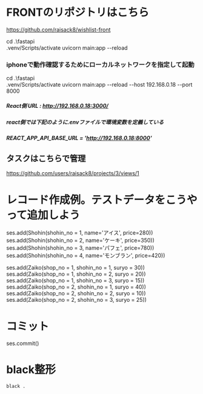 # FRONTのリポジトリはこちら
https://github.com/raisack8/wishlist-front

cd .\fastapi\
.venv/Scripts/activate
uvicorn main:app --reload

### iphoneで動作確認するためにローカルネットワークを指定して起動
cd .\fastapi\
.venv/Scripts/activate
uvicorn main:app --reload --host 192.168.0.18 --port 8000
##### React側 URL : http://192.168.0.18:3000/

##### react側では下記のように.envファイルで環境変数を定義している
##### REACT_APP_API_BASE_URL = 'http://192.168.0.18:8000'

## タスクはこちらで管理
https://github.com/users/raisack8/projects/3/views/1



# レコード作成例。テストデータをこうやって追加しよう
ses.add(Shohin(shohin_no = 1, name='アイス', price=280))
ses.add(Shohin(shohin_no = 2, name='ケーキ', price=350))
ses.add(Shohin(shohin_no = 3, name='パフェ', price=780))
ses.add(Shohin(shohin_no = 4, name='モンブラン', price=420))

ses.add(Zaiko(shop_no = 1, shohin_no = 1, suryo = 30))
ses.add(Zaiko(shop_no = 1, shohin_no = 2, suryo = 20))
ses.add(Zaiko(shop_no = 1, shohin_no = 3, suryo = 15))
ses.add(Zaiko(shop_no = 2, shohin_no = 1, suryo = 40))
ses.add(Zaiko(shop_no = 2, shohin_no = 2, suryo = 10))
ses.add(Zaiko(shop_no = 2, shohin_no = 3, suryo = 25))
# コミット
ses.commit()

# black整形
```sh
black .
```